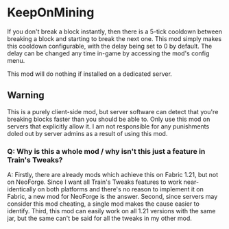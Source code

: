 # KeepOnMining

If you don't break a block instantly, then there is a 5-tick cooldown between breaking a block and starting to break the next one.
This mod simply makes this cooldown configurable, with the delay being set to 0 by default.
The delay can be changed any time in-game by accessing the mod's config menu.

This mod will do nothing if installed on a dedicated server.

## Warning
This is a purely client-side mod, but server software can detect that you're breaking blocks faster than you should be able to.
Only use this mod on servers that explicitly allow it. I am not responsible for any punishments doled out by server admins as a result of using this mod.

### Q: Why is this a whole mod / why isn't this just a feature in Train's Tweaks?
A: Firstly, there are already mods which achieve this on Fabric 1.21, but not on NeoForge. Since I want all Train's Tweaks features to work near-identically on both platforms and there's no reason to implement it on Fabric, a new mod for NeoForge is the answer.
Second, since servers may consider this mod cheating, a single mod makes the cause easier to identify.
Third, this mod can easily work on all 1.21 versions with the same jar, but the same can't be said for all the tweaks in my other mod.